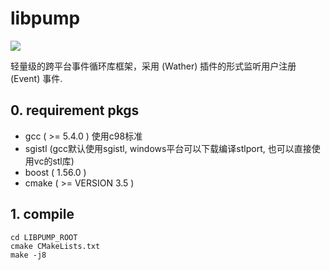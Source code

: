 # libpump

<img src="https://github.com/csjy309450/libpump/blob/master/resource/pump.png?raw=true"/>

轻量级的跨平台事件循环库框架，采用 (Wather) 插件的形式监听用户注册 (Event) 事件.

## 0. requirement pkgs

- gcc ( >= 5.4.0 ) 
  使用c98标准
- sgistl 
  (gcc默认使用sgistl, windows平台可以下载编译stlport, 也可以直接使用vc的stl库)
- boost ( 1.56.0 )
- cmake ( >= VERSION 3.5 )

## 1. compile

```shell
cd LIBPUMP_ROOT
cmake CMakeLists.txt
make -j8
```



